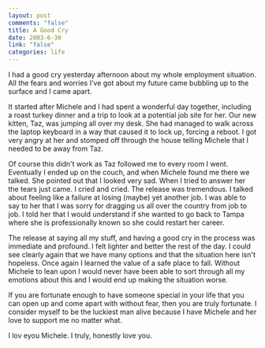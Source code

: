 ```yaml
--- 
layout: post
comments: "false"
title: A Good Cry
date: 2003-6-30
link: "false"
categories: life
---
```

I had a good cry yesterday afternoon about my whole employment situation. All the fears and worries I've got about my future came bubbling up to the surface and I came apart.

It started after Michele and I had spent a wonderful day together, including a roast turkey dinner and a trip to look at a potential job site for her. Our new kitten, Taz, was jumping all over my desk. She had managed to walk across the laptop keyboard in a way that caused it to lock up, forcing a reboot. I got very angry at her and stomped off through the house telling Michele that I needed to be away from Taz.

Of course this didn't work as Taz followed me to every room I went. Eventually I ended up on the couch, and when Michele found me there we talked. She pointed out that I looked very sad. When I tried to answer her the tears just came. I cried and cried. The release was tremendous. I talked about feeling like a failure at losing (maybe) yet another job. I was able to say to her that I was sorry for dragging us all over the country from job to job. I told her that I would understand if she wanted to go back to Tampa where she is professionally known so she could restart her career.

The release at saying all my stuff, and having a good cry in the process was immediate and profound. I felt lighter and better the rest of the day. I could see clearly again that we have many options and that the situation here isn't hopeless. Once again I learned the value of a safe place to fall. Without Michele to lean upon I would never have been able to sort through all my emotions about this and I would end up making the situation worse.

If you are fortunate enough to have someone special in your life that you can open up and come apart with without fear, then you are truly fortunate. I consider myself to be the luckiest man alive because I have Michele and her love to support me no matter what.

I lov eyou Michele. I truly, honestly love you.
